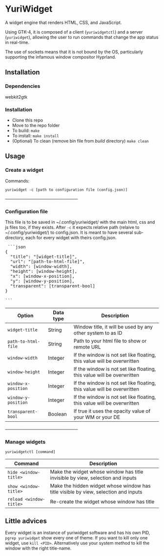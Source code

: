 # YuriWidget

A widget engine that renders HTML, CSS, and JavaScript.

Using GTK-4, it is composed of a client (`yuriwidgetctl`) and a server (`yuriwidget`), allowing the user to run commands that change the app status in real-time.

The use of sockets means that it is not bound by the OS, particularly supporting the infamous window compositor
Hyprland.


## Installation

### Dependencies

webkit2gtk

### Installation

- Clone this repo
- Move to the repo folder
- To build: `make`
- To install: `make install`
- (Optional) To clean (remove bin file from *build* directory) `make clean`


## Usage

### Create a widget

Commands:

`yuriwidget -c [path to configuration file (config.json)]`

────────────────────────


### Configuration file

This file is to be saved in ~/.config/yuriwidget/ with the main html, css and js files too, if they exists.
After `-c` it expects relative path (relaive to ~/.config/yuriwidget/) to config.json. It is meant to have several sub-directory, each for every widget with theirs config.json.

<pre> ```json
{
  "title": "[widget-title]",
  "url": "[path-to-html-file]",
  "width": [window-width],
  "height": [window-height],
  "x": [window-x-position],
  "y": [window-y-position],
  "transparent": [transparent-bool]
}

``` </pre>

| Option                | Data type | Description                                                               |
|-----------------------|-----------|---------------------------------------------------------------------------|
| `widget-title`        | String    | Window title, it will be used by any other system to as ID                |
| `path-to-html-file`   | String    | Path to your html file to show or remote URL                              |
| `window-width`        | Integer   | If the window is not set like floating, this value will be overwritten    |
| `window-height`       | Integer   | If the window is not set like floating, this value will be overwritten    |
| `window-x-position`   | Integer   | If the window is not set like floating, this value will be overwritten    |
| `window-y-position`   | Integer   | If the window is not set like floating, this value will be overwritten    |
| `transparent-bool`    | Boolean   | If true it uses the opacity value of your WM or your DE                            |

────────────────────────

### Manage widgets

`yuriwidgetctl [command]`

| Command                   | Description                                                                                        |
|---------------------------|----------------------------------------------------------------------------------------------------|
| `hide <window-title>`     | Make the widget whose window has title <window-title> invisible by view, selection and inputs      |
| `show <window-title>`     | Make the hidden widget whose window has title <window-title> visible by view, selection and inputs |
| `reload <window-title>`   | Re-create the widget whose window has title <window-title>                                         |

## Little advices

Every widget is an instance of yuriwidget software and has his own PID, `pgrep yuriwidget` show every one of theme.
If you want to kill only one widget, use `kill <PID>`. Alternatively use your system method to kill the window with the right title-name.
